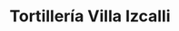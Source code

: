 ---
title: "Tortillería Villa Izcalli"
url: /villa-de-alvarez/tortilleria-villa-izcalli/
shop: general
---